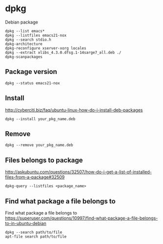 # dpkg

Debian package

    dpkg --list emacs*
    dpkg --listfiles emacs21-nox
    dpkg --search stdio.h
    dpkg-architecture
    dpkg-reconfigure xserver-xorg locales
    dpkg --extract xlibs_4.3.0.dfsg.1-14sarge7_all.deb ./
    dpkg-scanpackages

## Package version

    dpkg --status emacs21-nox

## Install

<http://cyberciti.biz/faq/ubuntu-linux-how-do-i-install-deb-packages>

    dpkg --install your_pkg_name.deb

## Remove

    dpkg --remove your_pkg_name.deb

## Files belongs to package

<http://askubuntu.com/questions/32507/how-do-i-get-a-list-of-installed-files-from-a-package#32509>

    dpkg-query --listfiles <package_name>

## Find what package a file belongs to

Find what package a file belongs to
<https://superuser.com/questions/10997/find-what-package-a-file-belongs-to-in-ubuntu-debian>

    dpkg --search path/to/file
    apt-file search path/to/file

